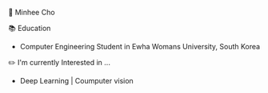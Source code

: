 👋 Minhee Cho

📚 Education
 - Computer Engineering Student in Ewha Womans University, South Korea

✏️ I'm currently Interested in ...
- Deep Learning |  Coumputer vision
